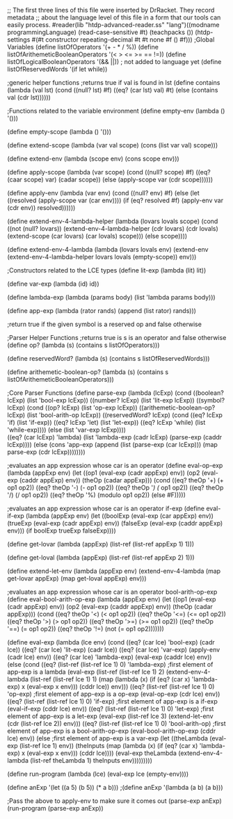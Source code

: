 ;; The first three lines of this file were inserted by DrRacket. They record metadata
;; about the language level of this file in a form that our tools can easily process.
#reader(lib "htdp-advanced-reader.ss" "lang")((modname programmingLanguage) (read-case-sensitive #t) (teachpacks ()) (htdp-settings #(#t constructor repeating-decimal #t #t none #f () #f)))
;Global Variables
(define listOfOperators '(+ - * / %))
(define listOfArithemeticBooleanOperators '(< > <= >= == !=))
(define listOfLogicalBooleanOperators '(&& ||)) ; not added to language yet
(define listOfReservedWords '(if let while))



;generic helper functions
;returns true if val is found in lst
(define contains
  (lambda (val lst)
    (cond
      ((null? lst) #f)
      ((eq? (car lst) val) #t)
      (else (contains val (cdr lst))))))

;Functions related to the variable environment
(define empty-env
  (lambda () '()))

(define empty-scope
  (lambda () '()))

(define extend-scope
  (lambda (var val scope)
    (cons (list var val) scope)))

(define extend-env
  (lambda (scope env)
    (cons scope env)))

(define apply-scope
  (lambda (var scope)
    (cond
      ((null? scope) #f)
      ((eq? (caar scope) var) (cadar scope))
      (else (apply-scope var (cdr scope))))))

(define apply-env
  (lambda (var env)
    (cond
      ((null? env) #f)
      (else (let ((resolved (apply-scope var (car env))))
        (if (eq? resolved #f)
            (apply-env var (cdr env))
            resolved))))))

(define extend-env-4-lambda-helper
  (lambda (lovars lovals scope)
    (cond
      ((not (null? lovars)) (extend-env-4-lambda-helper
                             (cdr lovars)
                             (cdr lovals)
                             (extend-scope (car lovars) (car lovals) scope)))
      (else scope))))

(define extend-env-4-lambda
  (lambda (lovars lovals env)
    (extend-env
     (extend-env-4-lambda-helper lovars lovals (empty-scope))
     env)))

    

;Constructors related to the LCE types
(define lit-exp
  (lambda (lit) lit))

(define var-exp
  (lambda (id) id))

(define lambda-exp
  (lambda (params body)
    (list 'lambda params body)))

(define app-exp
  (lambda (rator rands)
    (append (list rator) rands)))


;return true if the given symbol is a reserved op and false otherwise

;Parser Helper Functions
;returns true is s is an operator and false otherwise
(define op?
  (lambda (s)
    (contains s listOfOperators)))

(define reservedWord?
  (lambda (s)
    (contains s listOfReservedWords)))

(define arithemetic-boolean-op?
  (lambda (s)
    (contains s listOfArithemeticBooleanOperators)))

;Core Parser Functions
(define parse-exp
  (lambda (lcExp)
    (cond
      ((boolean? lcExp) (list 'bool-exp lcExp))
      ((number? lcExp) (list 'lit-exp lcExp))
      ((symbol? lcExp)
       (cond
         ((op? lcExp) (list 'op-exp lcExp))
         ((arithemetic-boolean-op? lcExp) (list 'bool-arith-op lcExp))
         ((reservedWord? lcExp)
          (cond
            ((eq? lcExp 'if) (list 'if-exp))
            ((eq? lcExp 'let) (list 'let-exp))
            ((eq? lcExp 'while) (list 'while-exp))))
       (else (list 'var-exp lcExp))))                 
      ((eq? (car lcExp) 'lambda)
       (list 'lambda-exp
             (cadr lcExp)
             (parse-exp (caddr lcExp))))
      (else (cons 'app-exp (append (list (parse-exp (car lcExp))) (map parse-exp (cdr lcExp))))))))

;evaluates an app expression whose car is an operator
(define eval-op-exp
  (lambda (appExp env)
    (let ((op1 (eval-exp (cadr appExp) env))
          (op2 (eval-exp (caddr appExp) env))
          (theOp (cadar appExp)))
      (cond
        ((eq? theOp '+) (+ op1 op2))
        ((eq? theOp '-) (- op1 op2))
        ((eq? theOp '*) (* op1 op2))
        ((eq? theOp '/) (/ op1 op2))
        ((eq? theOp '%) (modulo op1 op2))
        (else #F)))))

;evaluates an app expression whose car is an operator if-exp
(define eval-if-exp
  (lambda (appExp env)
    (let ((boolExp (eval-exp (car appExp) env))
          (trueExp (eval-exp (cadr appExp) env))
          (falseExp (eval-exp (caddr appExp) env)))
      (if boolExp trueExp falseExp))))

(define get-lovar
  (lambda (appExp)
    (list-ref (list-ref appExp 1) 1)))

(define get-loval
  (lambda (appExp)
    (list-ref (list-ref appExp 2) 1)))
    
(define extend-let-env
  (lambda (appExp env)
    (extend-env-4-lambda (map get-lovar appExp) (map get-loval appExp) env)))

;evaluates an app expression whose car is an operator bool-arith-op-exp
(define eval-bool-arith-op-exp
  (lambda (appExp env)
    (let ((op1 (eval-exp (cadr appExp) env))
          (op2 (eval-exp (caddr appExp) env))
          (theOp (cadar appExp)))
      (cond
        ((eq? theOp '<) (< op1 op2))
        ((eq? theOp '<=) (<= op1 op2))
        ((eq? theOp '>) (> op1 op2))
        ((eq? theOp '>=) (>= op1 op2))
        ((eq? theOp '==) (= op1 op2))
        ((eq? theOp '!=) (not (= op1 op2)))))))
    
(define eval-exp
  (lambda (lce env)
    (cond
      ((eq? (car lce) 'bool-exp) (cadr lce))
      ((eq? (car lce) 'lit-exp) (cadr lce))
      ((eq? (car lce) 'var-exp) (apply-env (cadr lce) env))
      ((eq? (car lce) 'lambda-exp) (eval-exp (caddr lce) env))
      (else
       (cond
         ((eq? (list-ref (list-ref lce 1) 0) 'lambda-exp)
           ;first element of app-exp is a lambda
           (eval-exp (list-ref (list-ref lce 1) 2)
                     (extend-env-4-lambda
                      (list-ref (list-ref lce 1) 1)
                      (map (lambda (x)
                             (if (eq? (car x) 'lambda-exp)
                                 x
                                 (eval-exp x env))) (cddr lce)) env)))
         ((eq? (list-ref (list-ref lce 1) 0) 'op-exp)
          ;first element of app-exp is a op-exp
          (eval-op-exp (cdr lce) env))
         ((eq? (list-ref (list-ref lce 1) 0) 'if-exp)
          ;first element of app-exp is a if-exp
          (eval-if-exp (cddr lce) env))
         ((eq? (list-ref (list-ref lce 1) 0) 'let-exp)
          ;first element of app-exp is a let-exp
           (eval-exp (list-ref lce 3) (extend-let-env (cdr (list-ref lce 2)) env)))
         ((eq? (list-ref (list-ref lce 1) 0) 'bool-arith-op)
          ;first element of app-exp is a bool-arith-op-exp
          (eval-bool-arith-op-exp (cddr lce) env))
         (else
          ;first element of app-exp is a var-exp
           (let ((theLambda (eval-exp (list-ref lce 1) env))
                 (theInputs (map (lambda (x)
                             (if (eq? (car x) 'lambda-exp)
                                 x
                                 (eval-exp x env))) (cddr lce))))
             (eval-exp theLambda (extend-env-4-lambda (list-ref theLambda 1)
                                                      theInputs
                                                      env)))))))))

(define run-program
  (lambda (lce)
    (eval-exp lce (empty-env))))


(define anExp '(let ((a 5) (b 5)) (* a b)))
;(define anExp '(lambda (a b) (a b)))

;Pass the above to apply-env to make sure it comes out
(parse-exp anExp)
(run-program (parse-exp anExp))
